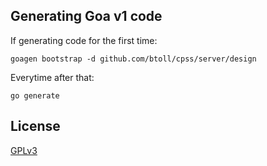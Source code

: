 ## Generating Goa v1 code

If generating code for the first time:

    goagen bootstrap -d github.com/btoll/cpss/server/design

Everytime after that:

    go generate

## License

[GPLv3](COPYING)


